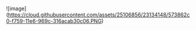 ![image] (https://cloud.githubusercontent.com/assets/25106856/23134148/573862c0-f759-11e6-969c-316acab30c06.PNG)
